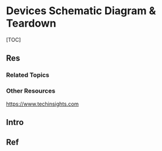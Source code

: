 # Devices Schematic Diagram & Teardown

[TOC]



## Res
### Related Topics


### Other Resources
https://www.techinsights.com



## Intro



## Ref
[iPhone 13 Teardown - Full Disassembly]: https://youtu.be/YPony_9M-SQ?si=fwepfZz89kqJ8Bww

[🎬 IPHONE SCHEMATIC DIAGRAM || how to read schematic diagram]: https://www.youtube.com/watch?v=6cUNktHHUO8
